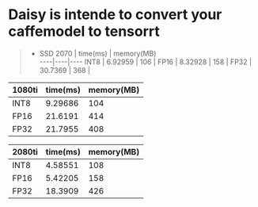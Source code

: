 # Daisy is intende to convert your caffemodel to tensorrt 
> * SSD
2070 | time(ms) | memory(MB)  
----|----|----
INT8 | 6.92959 | 106 |
FP16 | 8.32928 | 158 |
FP32 | 30.7369 | 368 |

1080ti | time(ms) | memory(MB)  
----|----|----
INT8 | 9.29686 | 104 |
FP16 | 21.6191 | 414 |
FP32 | 21.7955 | 408 |

2080ti | time(ms) | memory(MB)  
----|----|----
INT8 | 4.58551 | 108 |
FP16 | 5.42205 | 158 |
FP32 | 18.3909 | 426 |
